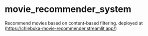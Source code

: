 # movie_recommender_system
Recommend movies based on content-based filtering.
deployed at (https://chiebuka-movie-recommender.streamlit.app/)
